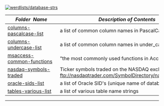 [![werdlists/database-strs](https://img.shields.io/badge/werdlists-database_strs-purple.svg?logo=github&style=popout&longCache=true)](# "werdlists/database-strs")

|&nbsp;&nbsp;&nbsp;&nbsp;&nbsp;&nbsp;_Folder&nbsp;&nbsp;Name_&nbsp;&nbsp;&nbsp;&nbsp;&nbsp;&nbsp;| _Description of Contents_
|:--------------------|--------------------------------------------------------------------------------------------------------------------------------------------------------
| [columns-pascalcase-list](columns-pascalcase-list.txt) |  a list of common column names in PascalCase naming 
| [columns-undercase-list](columns-undercase-list.txt) |  a list of common column names in under_case naming 
| [msaccess-common-functions](msaccess-common-functions.txt) |  "the most commonly used functions in Access" 
| [nasdaq-symbols-traded](nasdaq-symbols-traded.txt) |  Ticker symbols traded on the NASDAQ exchange via <ftp://nasdaqtrader.com/SymbolDirectory/nasdaqtraded.txt>  
| [oracle-sids-list](oracle-sids-list.txt) |  a list of Oracle SID's (unique name of database `INSTANCE`) 
| [tables-various-list](tables-various-list.txt) |  a list of various table name strings 

* * *

